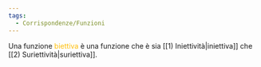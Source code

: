 ```yaml
---
tags:
  - Corrispondenze/Funzioni
---
```

Una funzione <span style="color:#ffbe0a">biettiva</span> è una funzione che è sia [[1) Iniettività|iniettiva]] che [[2) Suriettività|suriettiva]].
